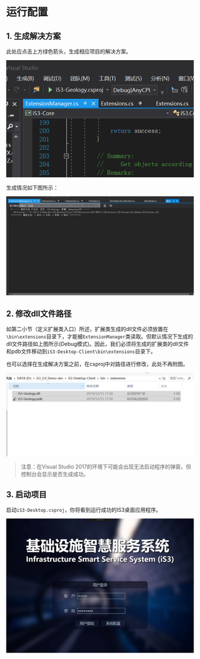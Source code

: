 # 运行配置

## 1. 生成解决方案

此处应点击上方绿色箭头，生成相应项目的解决方案。

<div style= text-align:center>
<img src="..\img\client4.png" style='width:600px'; 'left: 50%' />
</div>

生成情况如下图所示：

<div style= text-align:center>
<img src="..\img\client5.png" style='width:600px'; 'left: 50%' />
</div>


## 2. 修改dll文件路径

如第二小节（定义扩展类入口）所述，扩展类生成的dll文件必须放置在`\bin\extensions`目录下，才能被`ExtensionManager`类读取。但默认情况下生成的dll文件路径如上图所示(Debug模式)。因此，我们必须将生成的扩展类的dll文件和pdb文件移动到`iS3-Desktop-Client\bin\extensions`目录下。

也可以选择在生成解决方案之前，在csproj中对路径进行修改，此处不再附图。

<div style= text-align:center>
<img src="..\img\client6.png"  style='width:600px'; 'left: 50%' />
</div>

> 注意：在Visual Studio 2017的环境下可能会出现无法启动程序的弹窗，但控制台会显示是否生成成功。

## 3. 启动项目

启动`iS3-Desktop.csproj`，你将看到运行成功的IS3桌面应用程序。

<div style= text-align:center>
<img src="..\img\client7.png" style='width:600px'; 'left: 50%' />
</div>